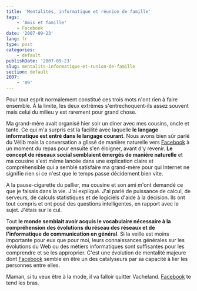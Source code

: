 ```yaml
---
title: 'Mentalités, informatique et réunion de famille'
tags:
    - 'Amis et famille'
    - Facebook
date: '2007-09-23'
lang: fr
type: post
categories:
    - default
publishDate: '2007-09-23'
slug: mentalits-informatique-et-runion-de-famille
section: default
2007:
    - '09'
---
```


Pour tout esprit normalement constitué ces trois mots n'ont rien à faire ensemble. À la limite, les deux extrêmes s'entrechoquent-ils assez souvent mais celui du milieu y est rarement pour grand chose.

Ma grand-mère avait organisé hier soir un diner avec mes cousins, oncle et tante. Ce qui m'a surpris est la facilité avec laquelle **le langage informatique est entré dans le langage courant**. Nous avons bien s&#xFB;r parlé du Vélib mais la conversation a glissé de manière naturelle vers [Facebook](http://www.facebook.com) à un moment du repas pour ensuite s'en éloigner, avant d'y revenir. **Le concept de réseaux social semblaient émergés de manière naturelle** et ma cousine s'est même lancée dans une explication claire et compréhensible qui a semblé satisfaire ma grand-mère pour qui Internet ne signifie rien si ce n'est que le temps passe décidement bien vite.

A la pause-cigarette du pallier, ma cousine et son ami m'ont demandé ce que je faisais dans la vie. J'ai expliqué. J'ai parlé de puissance de calcul, de serveurs, de calculs statistiques et de logiciels d'aide à la décision. Ils ont tout compris et ont posé des questions intelligentes, en rapport avec le sujet. J'étais sur le cul.

Tout **le monde semblait avoir acquis le vocabulaire nécessaire à la compréhension des évolutions du réseau des réseaux et de l'informatique de communication en général**. Si la veille est moins importante pour eux que pour moi, leurs connaissances générales sur les évolutions du Web ou des métiers informatiques sont suffisantes pour les comprendre et se les approprier. C'est une évolution de mentalité majeure dont [Facebook](http://www.facebook.com) semble en être un des catalyseurs par sa capacité à lier les personnes entre elles.

Maman, si tu veux être à la mode, il va falloir quitter Vacheland. [Facebook](http://www.facebook.com) te tend les bras.